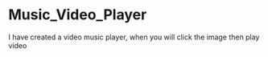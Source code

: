 # Music_Video_Player
I have created a video music player, when you will click the image then play video
